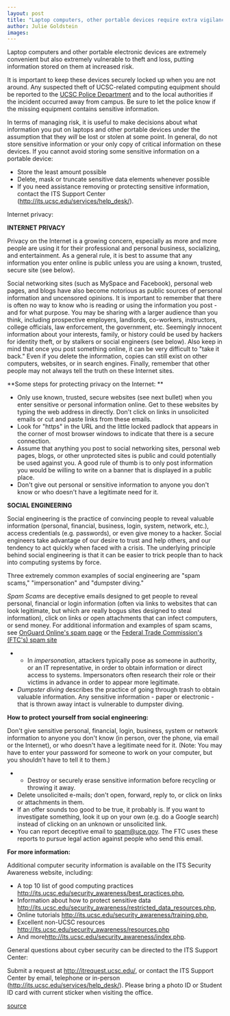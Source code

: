 ```yaml
---
layout: post
title: "Laptop computers, other portable devices require extra vigilance"
author: Julie Goldstein 
images:
---
```


Laptop computers and other portable electronic devices are extremely convenient but also extremely vulnerable to theft and loss, putting information stored on them at increased risk.

It is important to keep these devices securely locked up when you are not around. Any suspected theft of UCSC-related computing equipment should be reported to the [UCSC Police Department][1] and to the local authorities if the incident occurred away from campus. Be sure to let the police know if the missing equipment contains sensitive information.

In terms of managing risk, it is useful to make decisions about what information you put on laptops and other portable devices under the assumption that they _will_ be lost or stolen at some point. In general, do not store sensitive information or your only copy of critical information on these devices. If you cannot avoid storing some sensitive information on a portable device:

* Store the least amount possible
* Delete, mask or truncate sensitive data elements whenever possible
* If you need assistance removing or protecting sensitive information, contact the ITS Support Center (<http://its.ucsc.edu/services/help_desk/>).

Internet privacy:

**INTERNET PRIVACY**

Privacy on the Internet is a growing concern, especially as more and more people are using it for their professional and personal business, socializing, and entertainment. As a general rule, it is best to assume that any information you enter online is public unless you are using a known, trusted, secure site (see below).

Social networking sites (such as MySpace and Facebook), personal web pages, and blogs have also become notorious as public sources of personal information and uncensored opinions. It is important to remember that there is often no way to know who is reading or using the information you post - and for what purpose. You may be sharing with a larger audience than you think, including prospective employers, landlords, co-workers, instructors, college officials, law enforcement, the government, etc. Seemingly innocent information about your interests, family, or history could be used by hackers for identity theft, or by stalkers or social engineers (see below). Also keep in mind that once you post something online, it can be very difficult to "take it back." Even if you delete the information, copies can still exist on other computers, websites, or in search engines. Finally, remember that other people may not always tell the truth on these Internet sites.

**Some steps for protecting privacy on the Internet: **

* Only use known, trusted, secure websites (see next bullet) when you enter sensitive or personal information online. Get to these websites by typing the web address in directly. Don't click on links in unsolicited emails or cut and paste links from these emails.
* Look for "https" in the URL and the little locked padlock that appears in the corner of most browser windows to indicate that there is a secure connection.
* Assume that anything you post to social networking sites, personal web pages, blogs, or other unprotected sites is public and could potentially be used against you. A good rule of thumb is to only post information you would be willing to write on a banner that is displayed in a public place.
* Don't give out personal or sensitive information to anyone you don't know or who doesn't have a legitimate need for it.

**SOCIAL ENGINEERING**

Social engineering is the practice of convincing people to reveal valuable information (personal, financial, business, login, system, network, etc.), access credentials (e.g. passwords), or even give money to a hacker. Social engineers take advantage of our desire to trust and help others, and our tendency to act quickly when faced with a crisis. The underlying principle behind social engineering is that it can be easier to trick people than to hack into computing systems by force.

Three extremely common examples of social engineering are "spam scams," "impersonation" and "dumpster diving."

_Spam Scams_ are deceptive emails designed to get people to reveal personal, financial or login information (often via links to websites that can look legitimate, but which are really bogus sites designed to steal information), click on links or open attachments that can infect computers, or send money. For additional information and examples of spam scams, see [OnGuard Online's spam page][2] or the [Federal Trade Commission's (FTC's) spam site][3]

* * In _impersonation_, attackers typically pose as someone in authority, or an IT representative, in order to obtain information or direct access to systems. Impersonators often research their role or their victims in advance in order to appear more legitimate.
* _Dumpster diving_ describes the practice of going through trash to obtain valuable information. Any sensitive information - paper or electronic - that is thrown away intact is vulnerable to dumpster diving.

**How to protect yourself from social engineering:**

Don't give sensitive personal, financial, login, business, system or network information to anyone you don't know (in person, over the phone, via email or the Internet), or who doesn't have a legitimate need for it. (Note: You may have to enter your password for someone to work on your computer, but you shouldn't have to tell it to them.)

* * Destroy or securely erase sensitive information before recycling or throwing it away.
* Delete unsolicited e-mails; don't open, forward, reply to, or click on links or attachments in them.
* If an offer sounds too good to be true, it probably is. If you want to investigate something, look it up on your own (e.g. do a Google search) instead of clicking on an unknown or unsolicited link.
* You can report deceptive email to [spam@uce.gov][4]. The FTC uses these reports to pursue legal action against people who send this email.

**For more information:**

Additional computer security information is available on the ITS Security Awareness website, including:

* A top 10 list of good computing practices <http://its.ucsc.edu/security_awareness/best_practices.php>,
* Information about how to protect sensitive data <http://its.ucsc.edu/security_awareness/restricted_data_resources.php>,
* Online tutorials <http://its.ucsc.edu/security_awareness/training.php>,
* Excellent non-UCSC resources <http://its.ucsc.edu/security_awareness/resources.php>
* And more<http://its.ucsc.edu/security_awareness/index.php>.

General questions about cyber security can be directed to the ITS Support Center:

Submit a request at <http://itrequest.ucsc.edu/>, or contact the ITS Support Center by email, telephone or in-person (<http://its.ucsc.edu/services/help_desk/>). Please bring a photo ID or Student ID card with current sticker when visiting the office.

  

[1]: http://www2.ucsc.edu/police/
[2]: http://onguardonline.gov/spam.html
[3]: http://www.ftc.gov/spam/
[4]: mailto:spam@uce.gov

[source](http://www1.ucsc.edu/currents/06-07/11-06/security.asp "Permalink to security")
